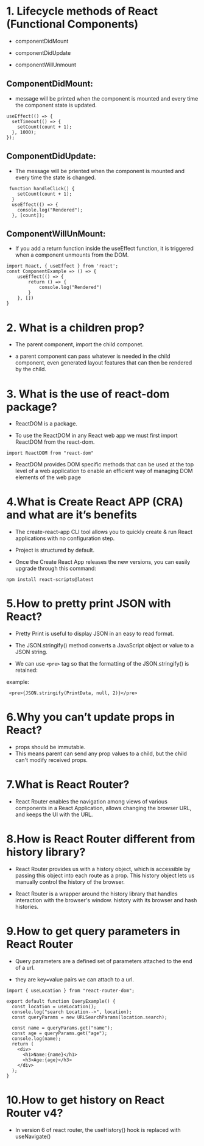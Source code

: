 # 1. Lifecycle methods of React (Functional Components)

- componentDidMount

- componentDidUpdate

- componentWillUnmount

## ComponentDidMount:

- message will be printed when the component is mounted and every time the component state is updated.

```
useEffect(() => {
  setTimeout(() => {
    setCount(count + 1);
  }, 1000);
});
```

## ComponentDidUpdate:

- The message will be priented when the component is mounted and every time the state is changed.

```
 function handleClick() {
    setCount(count + 1);
  }
  useEffect(() => {
    console.log("Rendered");
  }, [count]);
```

## ComponentWillUnMount:

- If you add a return function inside the useEffect function, it is triggered when a component unmounts from the DOM.

```
import React, { useEffect } from 'react';
const ComponentExample => () => {
    useEffect(() => {
        return () => {
            console.log("Rendered")
        }
    }, [])
}
```

# 2. What is a children prop?

- The parent component, import the child componet.

- a parent component can pass whatever is needed in the child component, even generated layout features that can then be rendered by the child.

# 3. What is the use of react-dom package?

- ReactDOM is a package.

- To use the ReactDOM in any React web app we must first import ReactDOM from the react-dom.

```
import ReactDOM from "react-dom"
```

- ReactDOM provides DOM specific methods that can be used at the top level of a web application to enable an efficient way of managing DOM elements of the web page

# 4.What is Create React APP (CRA) and what are it’s benefits

- The create-react-app CLI tool allows you to quickly create & run React applications with no configuration step.

- Project is structured by default.

- Once the Create React App releases the new versions, you can easily upgrade through this command:

```
npm install react-scripts@latest
```

# 5.How to pretty print JSON with React?

- Pretty Print is useful to display JSON in an easy to read format.

- The JSON.stringify() method converts a JavaScript object or value to a JSON string.

- We can use `<pre>` tag so that the formatting of the JSON.stringify() is retained:

example:

```react
 <pre>{JSON.stringify(PrintData, null, 2)}</pre>
```

# 6.Why you can’t update props in React?

- props should be immutable.
- This means parent can send any prop values to a child, but the child can't modify received props.

# 7.What is React Router?

- React Router enables the navigation among views of various components in a React Application, allows changing the browser URL, and keeps the UI with the URL.

# 8.How is React Router different from history library?

- React Router provides us with a history object, which is accessible by passing this object into each route as a prop. This history object lets us manually control the history of the browser.

- React Router is a wrapper around the history library that handles interaction with the browser's window. history with its browser and hash histories.

# 9.How to get query parameters in React Router

- Query parameters are a defined set of parameters attached to the end of a url.

- they are key=value pairs we can attach to a url.

```
import { useLocation } from "react-router-dom";

export default function QueryExample() {
  const location = useLocation();
  console.log("search Location-->", location);
  const queryParams = new URLSearchParams(location.search);

  const name = queryParams.get("name");
  const age = queryParams.get("age");
  console.log(name);
  return (
    <div>
      <h1>Name:{name}</h1>
      <h3>Age:{age}</h3>
    </div>
  );
}
```

# 10.How to get history on React Router v4?

- In version 6 of react router, the useHistory() hook is replaced with useNavigate()

